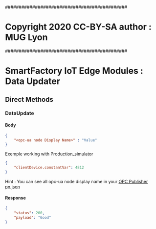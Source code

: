#############################################

# Copyright 2020 CC-BY-SA author : MUG Lyon

#############################################

# SmartFactory IoT Edge Modules : Data Updater

## Direct Methods

### DataUpdate

#### Body 

```json
{
    "<opc-ua node Display Name>" : "Value"
}
```

Exemple working with Production_simulator
```json
{
    "clientDevice.constantVar": 4812
}
```
Hint :
You can see all opc-ua node display name in your [OPC Publisher pn.json](https://docs.microsoft.com/en-us/azure/iot-accelerators/howto-opc-publisher-configure "OPC Publisher pn.json")

#### Response

```json
{
    "status": 200,
    "payload": "Good"
}
```